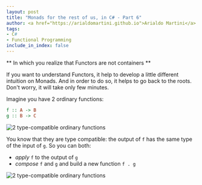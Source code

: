 ```yaml
---
layout: post
title: "Monads for the rest of us, in C# - Part 6"
author: <a href="https://arialdomartini.github.io">Arialdo Martini</a>
tags:
- C#
- Functional Programming
include_in_index: false
---
```

** In which you realize that Functors are not containers **

If you want to understand Functors, it help to develop a little different intuition on Monads. And in order to do so, it helps to go back to the roots. Don't worry, it will take only few minutes.

Imagine you have 2 ordinary functions:

```haskell
f :: A -> B
g :: B -> C
```

![2 type-compatible ordinary functions](static/img/nond-for-the-rest-of-us/ordinary-functions-2-functions.png)

You know that they are type compatible: the output of `f` has the same type of the input of `g`. So you can both:

* *apply* `f` to the output of `g`
* *compose* `f` and `g` and build a new function `f . g`

![2 type-compatible ordinary functions](static/img/nond-for-the-rest-of-us/ordinary-functions-2-functions-composed.png)

